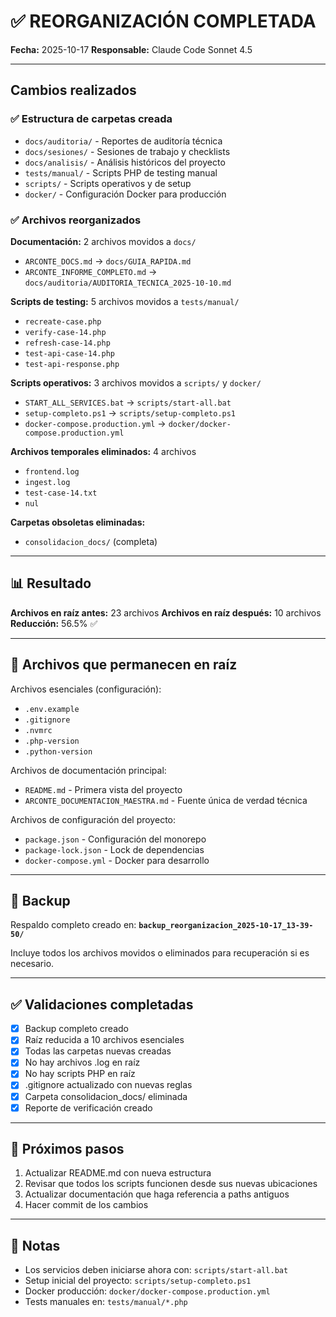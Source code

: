 # ✅ REORGANIZACIÓN COMPLETADA

**Fecha:** 2025-10-17
**Responsable:** Claude Code Sonnet 4.5

---

## Cambios realizados

### ✅ Estructura de carpetas creada

- `docs/auditoria/` - Reportes de auditoría técnica
- `docs/sesiones/` - Sesiones de trabajo y checklists
- `docs/analisis/` - Análisis históricos del proyecto
- `tests/manual/` - Scripts PHP de testing manual
- `scripts/` - Scripts operativos y de setup
- `docker/` - Configuración Docker para producción

### ✅ Archivos reorganizados

**Documentación:** 2 archivos movidos a `docs/`
- `ARCONTE_DOCS.md` → `docs/GUIA_RAPIDA.md`
- `ARCONTE_INFORME_COMPLETO.md` → `docs/auditoria/AUDITORIA_TECNICA_2025-10-10.md`

**Scripts de testing:** 5 archivos movidos a `tests/manual/`
- `recreate-case.php`
- `verify-case-14.php`
- `refresh-case-14.php`
- `test-api-case-14.php`
- `test-api-response.php`

**Scripts operativos:** 3 archivos movidos a `scripts/` y `docker/`
- `START_ALL_SERVICES.bat` → `scripts/start-all.bat`
- `setup-completo.ps1` → `scripts/setup-completo.ps1`
- `docker-compose.production.yml` → `docker/docker-compose.production.yml`

**Archivos temporales eliminados:** 4 archivos
- `frontend.log`
- `ingest.log`
- `test-case-14.txt`
- `nul`

**Carpetas obsoletas eliminadas:**
- `consolidacion_docs/` (completa)

---

## 📊 Resultado

**Archivos en raíz antes:** 23 archivos
**Archivos en raíz después:** 10 archivos
**Reducción:** 56.5% ✅

---

## 📁 Archivos que permanecen en raíz

Archivos esenciales (configuración):
- `.env.example`
- `.gitignore`
- `.nvmrc`
- `.php-version`
- `.python-version`

Archivos de documentación principal:
- `README.md` - Primera vista del proyecto
- `ARCONTE_DOCUMENTACION_MAESTRA.md` - Fuente única de verdad técnica

Archivos de configuración del proyecto:
- `package.json` - Configuración del monorepo
- `package-lock.json` - Lock de dependencias
- `docker-compose.yml` - Docker para desarrollo

---

## 💾 Backup

Respaldo completo creado en:
**`backup_reorganizacion_2025-10-17_13-39-50/`**

Incluye todos los archivos movidos o eliminados para recuperación si es necesario.

---

## ✅ Validaciones completadas

- [x] Backup completo creado
- [x] Raíz reducida a 10 archivos esenciales
- [x] Todas las carpetas nuevas creadas
- [x] No hay archivos .log en raíz
- [x] No hay scripts PHP en raíz
- [x] .gitignore actualizado con nuevas reglas
- [x] Carpeta consolidacion_docs/ eliminada
- [x] Reporte de verificación creado

---

## 🚀 Próximos pasos

1. Actualizar README.md con nueva estructura
2. Revisar que todos los scripts funcionen desde sus nuevas ubicaciones
3. Actualizar documentación que haga referencia a paths antiguos
4. Hacer commit de los cambios

---

## 📝 Notas

- Los servicios deben iniciarse ahora con: `scripts/start-all.bat`
- Setup inicial del proyecto: `scripts/setup-completo.ps1`
- Docker producción: `docker/docker-compose.production.yml`
- Tests manuales en: `tests/manual/*.php`
